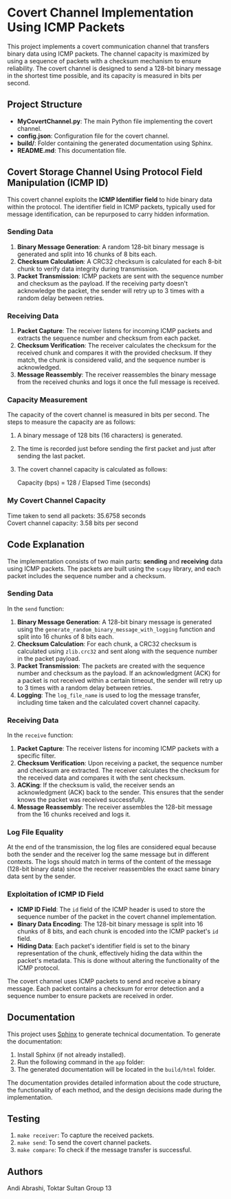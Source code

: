 # Covert Channel Implementation Using ICMP Packets

This project implements a covert communication channel that transfers binary data using ICMP packets. The channel capacity is maximized by using a sequence of packets with a checksum mechanism to ensure reliability. The covert channel is designed to send a 128-bit binary message in the shortest time possible, and its capacity is measured in bits per second.

## Project Structure

- **MyCovertChannel.py**: The main Python file implementing the covert channel.
- **config.json**: Configuration file for the covert channel.
- **build/**: Folder containing the generated documentation using Sphinx.
- **README.md**: This documentation file.

## Covert Storage Channel Using Protocol Field Manipulation (ICMP ID)

This covert channel exploits the **ICMP Identifier field** to hide binary data within the protocol. The identifier field in ICMP packets, typically used for message identification, can be repurposed to carry hidden information.

### Sending Data
1. **Binary Message Generation**: A random 128-bit binary message is generated and split into 16 chunks of 8 bits each.
2. **Checksum Calculation**: A CRC32 checksum is calculated for each 8-bit chunk to verify data integrity during transmission.
3. **Packet Transmission**: ICMP packets are sent with the sequence number and checksum as the payload. If the receiving party doesn't acknowledge the packet, the sender will retry up to 3 times with a random delay between retries.

### Receiving Data
1. **Packet Capture**: The receiver listens for incoming ICMP packets and extracts the sequence number and checksum from each packet.
2. **Checksum Verification**: The receiver calculates the checksum for the received chunk and compares it with the provided checksum. If they match, the chunk is considered valid, and the sequence number is acknowledged.
3. **Message Reassembly**: The receiver reassembles the binary message from the received chunks and logs it once the full message is received.

### Capacity Measurement
The capacity of the covert channel is measured in bits per second. The steps to measure the capacity are as follows:
1. A binary message of 128 bits (16 characters) is generated.
2. The time is recorded just before sending the first packet and just after sending the last packet.
3. The covert channel capacity is calculated as follows:

    Capacity (bps) = 128 / Elapsed Time (seconds)

### My Covert Channel Capacity
Time taken to send all packets: 35.6758 seconds  
Covert channel capacity: 3.58 bits per second

## Code Explanation

The implementation consists of two main parts: **sending** and **receiving** data using ICMP packets. The packets are built using the `scapy` library, and each packet includes the sequence number and a checksum.

### Sending Data

In the `send` function:

1. **Binary Message Generation**: A 128-bit binary message is generated using the `generate_random_binary_message_with_logging` function and split into 16 chunks of 8 bits each.
2. **Checksum Calculation**: For each chunk, a CRC32 checksum is calculated using `zlib.crc32` and sent along with the sequence number in the packet payload.
3. **Packet Transmission**: The packets are created with the sequence number and checksum as the payload. If an acknowledgment (ACK) for a packet is not received within a certain timeout, the sender will retry up to 3 times with a random delay between retries.
4. **Logging**: The `log_file_name` is used to log the message transfer, including time taken and the calculated covert channel capacity.

### Receiving Data

In the `receive` function:

1. **Packet Capture**: The receiver listens for incoming ICMP packets with a specific filter.
2. **Checksum Verification**: Upon receiving a packet, the sequence number and checksum are extracted. The receiver calculates the checksum for the received data and compares it with the sent checksum.
3. **ACKing**: If the checksum is valid, the receiver sends an acknowledgment (ACK) back to the sender. This ensures that the sender knows the packet was received successfully.
4. **Message Reassembly**: The receiver assembles the 128-bit message from the 16 chunks received and logs it.

### Log File Equality

At the end of the transmission, the log files are considered equal because both the sender and the receiver log the same message but in different contexts. The logs should match in terms of the content of the message (128-bit binary data) since the receiver reassembles the exact same binary data sent by the sender.

### Exploitation of ICMP ID Field

- **ICMP ID Field**: The `id` field of the ICMP header is used to store the sequence number of the packet in the covert channel implementation.
- **Binary Data Encoding**: The 128-bit binary message is split into 16 chunks of 8 bits, and each chunk is encoded into the ICMP packet's `id` field.
- **Hiding Data**: Each packet's identifier field is set to the binary representation of the chunk, effectively hiding the data within the packet's metadata. This is done without altering the functionality of the ICMP protocol.

The covert channel uses ICMP packets to send and receive a binary message. Each packet contains a checksum for error detection and a sequence number to ensure packets are received in order. 

## Documentation

This project uses [Sphinx](https://www.sphinx-doc.org/en/master/) to generate technical documentation. To generate the documentation:

1. Install Sphinx (if not already installed).
2. Run the following command in the `app` folder:
3. The generated documentation will be located in the `build/html` folder.

The documentation provides detailed information about the code structure, the functionality of each method, and the design decisions made during the implementation.

## Testing

1. `make receiver`: To capture the received packets.
2. `make send`: To send the covert channel packets.
3. `make compare`: To check if the message transfer is successful.

## Authors

Andi Abrashi, Toktar Sultan
Group 13